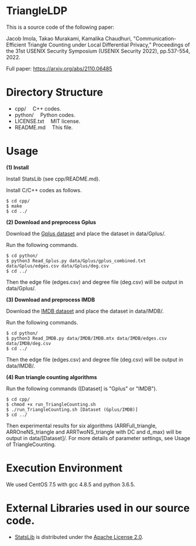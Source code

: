 # TriangleLDP

This is a source code of the following paper:

Jacob Imola, Takao Murakami, Kamalika Chaudhuri, "Communication-Efficient Triangle Counting under Local Differential Privacy," Proceedings of the 31st USENIX Security Symposium (USENIX Security 2022), pp.537-554, 2022.

Full paper: https://arxiv.org/abs/2110.06485

# Directory Structure
- cpp/			&emsp;C++ codes.
- python/		&emsp;Python codes.
- LICENSE.txt		&emsp;MIT license.
- README.md		&emsp;This file.

# Usage

**(1) Install**

Install StatsLib (see cpp/README.md).

Install C/C++ codes as follows.
```
$ cd cpp/
$ make
$ cd ../
```

**(2) Download and preprocess Gplus**

Download the [Gplus dataset](https://snap.stanford.edu/data/ego-Gplus.html) and place the dataset in data/Gplus/.

Run the following commands.

```
$ cd python/
$ python3 Read_Gplus.py data/Gplus/gplus_combined.txt data/Gplus/edges.csv data/Gplus/deg.csv
$ cd ../
```

Then the edge file (edges.csv) and degree file (deg.csv) will be output in data/Gplus/.

**(3) Download and preprocess IMDB**

Download the [IMDB dataset](https://www.cise.ufl.edu/research/sparse/matrices/Pajek/IMDB.html) and place the dataset in data/IMDB/.

Run the following commands.

```
$ cd python/
$ python3 Read_IMDB.py data/IMDB/IMDB.mtx data/IMDB/edges.csv data/IMDB/deg.csv
$ cd ../
```

Then the edge file (edges.csv) and degree file (deg.csv) will be output in data/IMDB/.

**(4) Run triangle counting algorithms**

Run the following commands ([Dataset] is "Gplus" or "IMDB").

```
$ cd cpp/
$ chmod +x run_TriangleCounting.sh
$ ./run_TriangleCounting.sh [Dataset (Gplus/IMDB)]
$ cd ../
```

Then experimental results for six algorithms (ARRFull_triangle, ARROneNS_triangle and ARRTwoNS_triangle with DC and d_max) will be output in data/[Dataset]/. For more details of parameter settings, see Usage of TriangleCounting.

# Execution Environment
We used CentOS 7.5 with gcc 4.8.5 and python 3.6.5.

# External Libraries used in our source code.
- [StatsLib](https://www.kthohr.com/statslib.html) is distributed under the [Apache License 2.0](https://github.com/kthohr/stats/blob/master/LICENSE).
